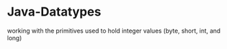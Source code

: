 # Java-Datatypes
 working with the primitives used to hold integer values (byte, short, int, and long)
